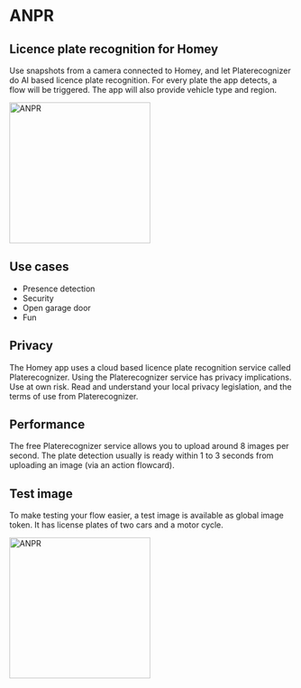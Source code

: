 # ANPR
## Licence plate recognition for Homey ##
Use snapshots from a camera connected to Homey, and let Platerecognizer do AI based licence plate recognition. For every plate the app detects, a flow will be triggered. The app will also provide vehicle type and region.

<img src="https://aws1.discourse-cdn.com/business4/uploads/athom/original/3X/6/f/6f0957c6d850fb69e8c70c1838c33abe8027ca8a.jpeg" alt="ANPR" width="250">

## Use cases ##
* Presence detection
* Security
* Open garage door
* Fun

## Privacy ##
The Homey app uses a cloud based licence plate recognition service called Platerecognizer. Using the Platerecognizer service has privacy implications. Use at own risk. Read and understand your local privacy legislation, and the terms of use from Platerecognizer.

## Performance ##
The free Platerecognizer service allows you to upload around 8 images per second. The plate detection usually is ready within 1 to 3 seconds from uploading an image (via an action flowcard).

## Test image ##
To make testing your flow easier, a test image is available as global image token. It has license plates of two cars and a motor cycle.

<img src="https://aws1.discourse-cdn.com/business4/uploads/athom/original/3X/3/a/3ad14d18b336841922871f43b577d74b1bdd893c.jpeg" alt="ANPR" width="250">

